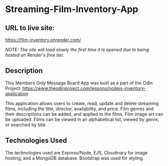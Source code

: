 # Streaming-Film-Inventory-App

## URL to live site: 

https://film-inventory.onrender.com/

*NOTE: The site will load slowly the first time it is opened due to being hosted on Render's free tier.*

## Description

This Members Only Message Board App was built as a part of the Odin Project: https://www.theodinproject.com/lessons/nodejs-inventory-application

This application allows users to create, read, update and delete streaming films, including the title, director, availability, and price. Film genres and their descriptions can be added, and applied to the films. Film image art can be uploaded. Films can be viewed in an alphabetical list, viewed by genre, or searched by title.

## Technologies Used

The technologies used are Express/Node, EJS, Cloudinary for image hosting, and a MongoDB database. Bootstrap was used for styling.



